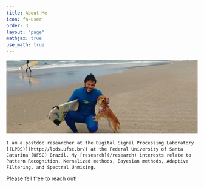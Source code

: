 ```yaml
---
title: About Me
icon: fa-user
order: 3
layout: "page"
mathjax: true
use_math: true
---
```



<a href="#" class="image featured"><img src="assets/images/surf_raps.jpg" alt=""/></a>


	I am a postdoc researcher at the Digital Signal Processing Laboratory [(LPDS)](http://lpds.ufsc.br/) at the Federal University of Santa Catarina (UFSC) Brazil. My [research](/research) interests relate to Pattern Recognition, Kernalized methods, Bayesian methods, Adaptive Filtering, and Spectral Unmixing.

Please fell free to reach out! 

